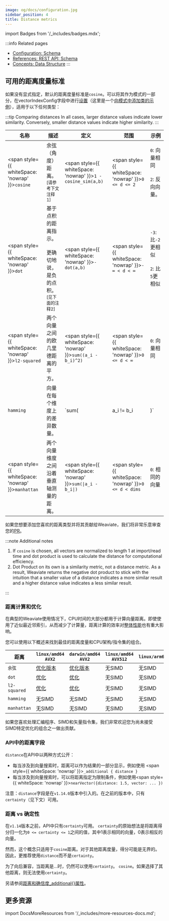 ```yaml
---
image: og/docs/configuration.jpg
sidebar_position: 4
title: Distance metrics
---
```


import Badges from '/_includes/badges.mdx';

<Badges/>

:::info Related pages
- [Configuration: Schema](../configuration/schema-configuration.md)
- [References: REST API: Schema](../api/rest/schema.md)
- [Concepts: Data Structure](../concepts/data.md)
:::

## 可用的距离度量标准

如果没有显式指定，默认的距离度量标准是`cosine`。可以将其作为模式的一部分，在vectorIndexConfig字段中进行[设置](/developers/weaviate/configuration/indexes.md#how-to-configure-hnsw)（这里是一个[向模式中添加类的示例](../api/rest/schema.md#create-a-class)），适用于以下任何类型：

:::tip Comparing distances
In all cases, larger distance values indicate lower similarity. Conversely, smaller distance values indicate higher similarity.
:::

<!-- TODO: Consider removing {:.text-nowrap} -->
| 名称 | 描述 | 定义 | 范围 | 示例 |
| --- | --- | --- | --- | --- |
| <span style={{ whiteSpace: 'nowrap' }}>`cosine`</span> | 余弦（角度）距离。<br/><sub>[请参考下文注释 1]</sub> | <span style={{ whiteSpace: 'nowrap' }}>`1 - cosine_sim(a,b)`</span> | <span style={{ whiteSpace: 'nowrap' }}>`0 <= d <= 2`</span> | `0`: 向量相同<br/><br/> `2`: 反向向量。 |
| <span style={{ whiteSpace: 'nowrap' }}>`dot`</span> | 基于点积的距离指示。 <br/><br/>更确切地说，是负的点积。 <br/><sub>[见下面的注释2]</sub> | <span style={{ whiteSpace: 'nowrap' }}>`-dot(a,b)`</span> | <span style={{ whiteSpace: 'nowrap' }}>`-∞ < d < ∞`</span> | `-3`: 比`-2`更相似 <br/><br/>`2`: 比`5`更相似 |
| <span style={{ whiteSpace: 'nowrap' }}>`l2-squared`</span> | 两个向量之间的欧几里德距离的平方。 | <span style={{ whiteSpace: 'nowrap' }}>`sum((a_i - b_i)^2)`</span> | <span style={{ whiteSpace: 'nowrap' }}>`0 <= d < ∞`</span> | `0`: 向量相同 |
| `hamming` | 向量在每个维度上的差异数量。 | `sum(|a_i != b_i|)` | `0 <= d < ∞` | `0`: 相同的向量 |
| <span style={{ whiteSpace: 'nowrap' }}>`manhattan`</span> | 两个向量维度之间沿着垂直轴测量的距离。 | <span style={{ whiteSpace: 'nowrap' }}><code>sum(&#124;a_i - b_i&#124;)</code></span> | <span style={{ whiteSpace: 'nowrap' }}>`0 <= d < dims`</span> | `0`: 相同的向量 |

如果您想要添加您喜欢的距离类型并将其贡献给Weaviate，我们将非常乐意审查您的[PR](https://github.com/weaviate/weaviate)。

:::note Additional notes

1. If `cosine` is chosen, all vectors are normalized to length 1 at import/read time and dot product is used to calculate the distance for computational efficiency.
2. Dot Product on its own is a similarity metric, not a distance metric. As a result, Weaviate returns the negative dot product to stick with the intuition that a smaller value of a distance indicates a more similar result and a higher distance value indicates a less similar result.

:::

### 距离计算和优化

在典型的Weaviate使用情况下，CPU时间的大部分都用于计算向量距离。即使使用了近似最近邻索引，从而减少了计算量，距离计算的效率对[整体性能](/developers/weaviate/benchmarks/ann.md)也有重大影响。

您可以使用以下概述来找到最佳的距离度量和CPU架构/指令集的组合。

| 距离 | `linux/amd64 AVX2` | `darwin/amd64 AVX2` | `linux/amd64 AVX512` | `linux/arm64` | `darwin/arm64` |
| --- | --- | --- | --- | --- | --- |
| `余弦` | [优化版本](https://github.com/weaviate/weaviate/blob/master/adapters/repos/db/vector/hnsw/distancer/asm/dot_amd64.s) | [优化版本](https://github.com/weaviate/weaviate/blob/master/adapters/repos/db/vector/hnsw/distancer/asm/dot_amd64.s) | 无SIMD | 无SIMD | 无SIMD |
| `dot` | [优化](https://github.com/weaviate/weaviate/blob/master/adapters/repos/db/vector/hnsw/distancer/asm/dot_amd64.s) | [优化](https://github.com/weaviate/weaviate/blob/master/adapters/repos/db/vector/hnsw/distancer/asm/dot_amd64.s) | 无SIMD | 无SIMD | 无SIMD |
| `l2-squared` | [优化](https://github.com/weaviate/weaviate/blob/master/adapters/repos/db/vector/hnsw/distancer/asm/l2_amd64.s) | [优化](https://github.com/weaviate/weaviate/blob/master/adapters/repos/db/vector/hnsw/distancer/asm/l2_amd64.s) | 无SIMD | 无SIMD | 无SIMD |
| `hamming` | 无SIMD | 无SIMD | 无SIMD | 无SIMD | 无SIMD |
| `manhattan` | 无SIMD | 无SIMD | 无SIMD | 无SIMD | 无SIMD |

如果您喜欢处理汇编程序、SIMD和矢量指令集，我们非常欢迎您为尚未接受SIMD特定优化的组合之一做出贡献。

### API中的距离字段

`distance`在API中以两种方式公开：

* 每当涉及到向量搜索时，距离可以作为结果的一部分显示，例如使用 <span style={{ whiteSpace: 'nowrap' }}>`_additional { distance }`</span>
* 每当涉及到向量搜索时，可以将距离指定为限制条件，例如使用<span style={{ whiteSpace: 'nowrap' }}>`nearVector({distance: 1.5, vector: ... })`</span>

注意：`distance`字段是在`v1.14.0`版本中引入的。在之前的版本中，只有`certainty`（见下文）可用。

### 距离 vs 确定性

在`v1.14`版本之前，API中只有`certainty`可用。
`certainty`的原始想法是将距离得分归一化为`0 <= certainty <= 1`之间的值，其中1表示相同的向量，0表示相反的向量。

然而，这个概念只适用于`cosine`距离。对于其他距离度量，得分可能是无界的。因此，更推荐使用`distance`而不是`certainty`。

为了向后兼容，当距离是...时，仍然可以使用`certainty`。
`cosine`。如果选择了其他距离，则无法使用`certainty`。

另请参阅[距离和确信度_additional{}属性](../api/graphql/additional-properties.md)。

## 更多资源

import DocsMoreResources from '/_includes/more-resources-docs.md';

<DocsMoreResources />